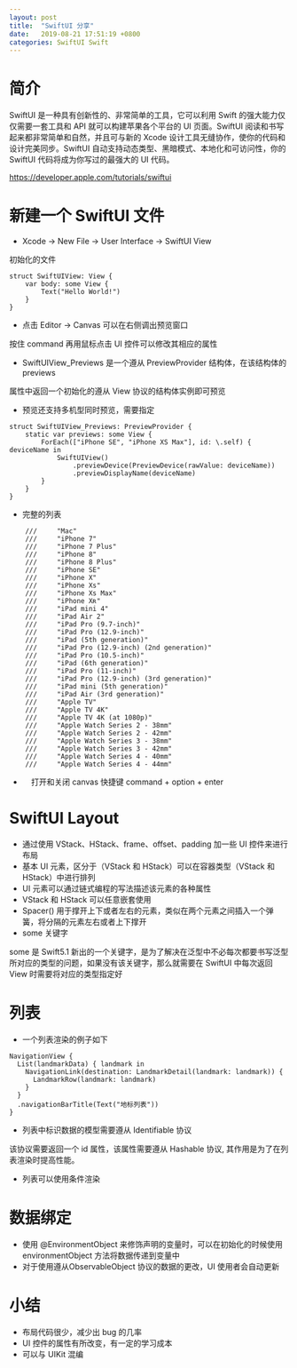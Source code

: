 ```yaml
---
layout: post
title:  "SwiftUI 分享"
date:   2019-08-21 17:51:19 +0800
categories: SwiftUI Swift
---
```

# 简介
SwiftUI 是一种具有创新性的、非常简单的工具，它可以利用 Swift 的强大能力仅仅需要一套工具和 API 就可以构建苹果各个平台的 UI 页面。SwiftUI 阅读和书写起来都非常简单和自然，并且可与新的 Xcode 设计工具无缝协作，使你的代码和设计完美同步。SwiftUI 自动支持动态类型、黑暗模式、本地化和可访问性，你的 SwiftUI 代码将成为你写过的最强大的 UI 代码。

https://developer.apple.com/tutorials/swiftui
# 新建一个 SwiftUI 文件
* Xcode -> New File -> User Interface -> SwiftUI View

初始化的文件

```
struct SwiftUIView: View {
    var body: some View {
		Text("Hello World!")
    }
}
```
* 点击 Editor -> Canvas 可以在右侧调出预览窗口

按住 command 再用鼠标点击 UI 控件可以修改其相应的属性

* SwiftUIView_Previews 是一个遵从 PreviewProvider 结构体，在该结构体的 previews

 属性中返回一个初始化的遵从 View 协议的结构体实例即可预览

* 预览还支持多机型同时预览，需要指定
```
struct SwiftUIView_Previews: PreviewProvider {
	static var previews: some View {
        ForEach(["iPhone SE", "iPhone XS Max"], id: \.self) { deviceName in
            SwiftUIView()
                .previewDevice(PreviewDevice(rawValue: deviceName))
                .previewDisplayName(deviceName)
        }
    }
}
```
* 完整的列表
```
    ///     "Mac"
    ///     "iPhone 7"
    ///     "iPhone 7 Plus"
    ///     "iPhone 8"
    ///     "iPhone 8 Plus"
    ///     "iPhone SE"
    ///     "iPhone X"
    ///     "iPhone Xs"
    ///     "iPhone Xs Max"
    ///     "iPhone Xʀ"
    ///     "iPad mini 4"
    ///     "iPad Air 2"
    ///     "iPad Pro (9.7-inch)"
    ///     "iPad Pro (12.9-inch)"
    ///     "iPad (5th generation)"
    ///     "iPad Pro (12.9-inch) (2nd generation)"
    ///     "iPad Pro (10.5-inch)"
    ///     "iPad (6th generation)"
    ///     "iPad Pro (11-inch)"
    ///     "iPad Pro (12.9-inch) (3rd generation)"
    ///     "iPad mini (5th generation)"
    ///     "iPad Air (3rd generation)"
    ///     "Apple TV"
    ///     "Apple TV 4K"
    ///     "Apple TV 4K (at 1080p)"
    ///     "Apple Watch Series 2 - 38mm"
    ///     "Apple Watch Series 2 - 42mm"
    ///     "Apple Watch Series 3 - 38mm"
    ///     "Apple Watch Series 3 - 42mm"
    ///     "Apple Watch Series 4 - 40mm"
    ///     "Apple Watch Series 4 - 44mm"
```
*     打开和关闭 canvas 快捷键 command + option + enter
# SwiftUI Layout
* 通过使用 VStack、HStack、frame、offset、padding 加一些 UI 控件来进行布局
* 基本 UI 元素，区分于（VStack 和 HStack）可以在容器类型（VStack 和 HStack）中进行排列
* UI 元素可以通过链式编程的写法描述该元素的各种属性
* VStack 和 HStack 可以任意嵌套使用
* Spacer() 用于撑开上下或者左右的元素，类似在两个元素之间插入一个弹簧，将分隔的元素左右或者上下撑开
* some 关键字

some 是 Swift5.1 新出的一个关键字，是为了解决在泛型中不必每次都要书写泛型所对应的类型的问题，如果没有该关键字，那么就需要在 SwiftUI 中每次返回 View 时需要将对应的类型指定好

# 列表
* 一个列表渲染的例子如下
```
NavigationView {
  List(landmarkData) { landmark in
    NavigationLink(destination: LandmarkDetail(landmark: landmark)) {
      LandmarkRow(landmark: landmark)
    }
  }
  .navigationBarTitle(Text("地标列表"))
}
```
* 列表中标识数据的模型需要遵从 Identifiable 协议

该协议需要返回一个 id 属性，该属性需要遵从 Hashable 协议, 其作用是为了在列表渲染时提高性能。

* 列表可以使用条件渲染
# 数据绑定
* 使用 @EnvironmentObject 来修饰声明的变量时，可以在初始化的时候使用 environmentObject 方法将数据传递到变量中
* 对于使用遵从ObservableObject 协议的数据的更改，UI 使用者会自动更新
# 小结
* 布局代码很少，减少出 bug 的几率
* UI 控件的属性有所改变，有一定的学习成本
* 可以与 UIKit 混编
